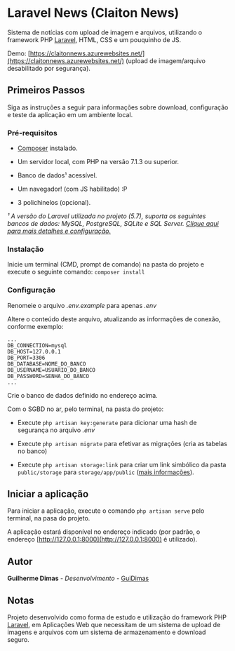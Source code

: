 # Laravel News (Claiton News)

Sistema de notícias com upload de imagem e arquivos, utilizando o framework PHP [Laravel](https://laravel.com/), HTML, CSS e um pouquinho de JS.

Demo: [https://claitonnews.azurewebsites.net/](https://claitonnews.azurewebsites.net/) (upload de imagem/arquivo desabilitado por segurança).

## Primeiros Passos

Siga as instruções a seguir para informações sobre download, configuração e teste da aplicação em um ambiente local.

### Pré-requisitos

* [Composer](https://getcomposer.org/) instalado.

* Um servidor local, com PHP na versão 7.1.3 ou superior.

* Banco de dados¹ acessível.

* Um navegador! (com JS habilitado) :P

* 3 polichinelos (opcional).

*¹ A versão do Laravel utilizada no projeto (5.7), suporta os seguintes bancos de dados: MySQL, PostgreSQL, SQLite e SQL Server. [Clique aqui para mais detalhes e configuração.](https://laravel.com/docs/5.7/database)*

### Instalação

Inicie um terminal (CMD, prompt de comando) na pasta do projeto e execute o seguinte comando: `composer install`

### Configuração

Renomeie o arquivo *.env.example* para apenas *.env*

Altere o conteúdo deste arquivo, atualizando as informações de conexão, conforme exemplo:

    ...
    DB_CONNECTION=mysql
    DB_HOST=127.0.0.1
    DB_PORT=3306
    DB_DATABASE=NOME_DO_BANCO
    DB_USERNAME=USUARIO_DO_BANCO
    DB_PASSWORD=SENHA_DO_BANCO
    ...

Crie o banco de dados definido no endereço acima.

Com o SGBD no ar, pelo terminal, na pasta do projeto:

* Execute `php artisan key:generate` para dicionar uma hash de segurança no arquivo *.env*

* Execute  `php artisan migrate` para efetivar as migrações (cria as tabelas no banco)

* Execute  `php artisan storage:link` para criar um link simbólico da pasta `public/storage` para `storage/app/public` ([mais informações](https://laravel.com/docs/5.7/filesystem#introduction)).

## Iniciar a aplicação

Para iniciar a aplicação, execute o comando `php artisan serve` pelo terminal, na pasa do projeto.

A aplicação estará disponível no endereço indicado (por padrão, o endereço 
[http://127.0.0.1:8000](http://127.0.0.1:8000) é utilizado).

## Autor

**Guilherme Dimas** - *Desenvolvimento* - [GuiDimas](https://github.com/GuiDimas)

## Notas

Projeto desenvolvido como forma de estudo e utilização do framework PHP [Laravel](https://laravel.com/), em Aplicações Web que necessitam de um sistema de upload de imagens e arquivos com um sistema de armazenamento e download seguro.